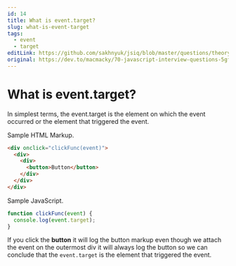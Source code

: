 ```yaml
---
id: 14
title: What is event.target?
slug: what-is-event-target
tags:
  - event
  - target
editLink: https://github.com/sakhnyuk/jsiq/blob/master/questions/theory/javascript/14.md
original: https://dev.to/macmacky/70-javascript-interview-questions-5gfi#12-what-is-eventtarget-
---
```


# What is **event.target**?

In simplest terms, the event.target is the element on which the event occurred or the element that triggered the event.

Sample HTML Markup.

```html
<div onclick="clickFunc(event)">
  <div>
    <div>
      <button>Button</button>
    </div>
  </div>
</div>
```

Sample JavaScript.

```javascript
function clickFunc(event) {
  console.log(event.target);
}
```

If you click the **button** it will log the button markup even though we attach the event on the outermost div it will always log the button so we can conclude that the `event.target` is the element that triggered the event.

